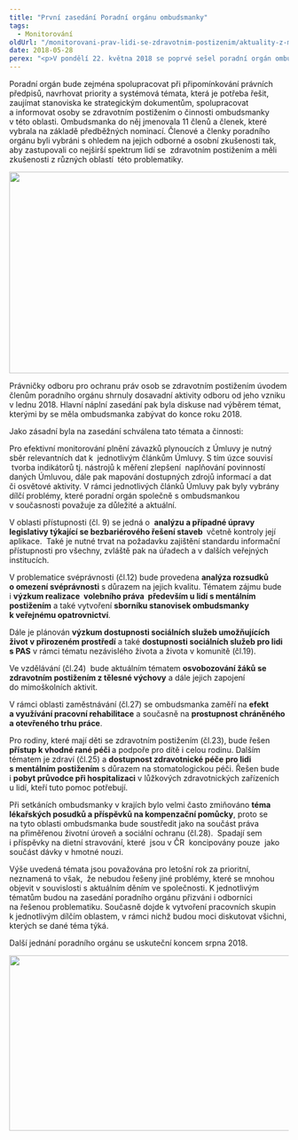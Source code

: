```yaml
---
title: "První zasedání Poradní orgánu ombudsmanky"
tags:
  - Monitorování
oldUrl: "/monitorovani-prav-lidi-se-zdravotnim-postizenim/aktuality-z-monitorovani/aktuality-z-monitorovani-2018/prvni-zasedani-poradni-organu-ombudsmanky/"
date: 2018-05-28
perex: "<p>V pondělí 22. května 2018 se poprvé sešel poradní orgán ombudsmanky pro oblast práv osob se zdravotním postižením. Jeho hlavním úkolem bude sledovat společně s ombudsmankou naplňování Úmluvy o právech osob se zdravotním postižením v České republice.</p>"
---
```


<!-- imported from the old website -->

<p>Poradní orgán bude zejména spolupracovat při připomínkování právních předpisů, navrhovat priority a systémová témata, která je potřeba řešit, zaujímat stanoviska ke strategickým dokumentům, spolupracovat a informovat osoby se zdravotním postižením o činnosti ombudsmanky v této oblasti. Ombudsmanka do něj jmenovala 11 členů a členek, které vybrala na základě předběžných nominací. Členové a členky poradního orgánu byli vybráni s ohledem na jejich odborné a osobní zkušenosti tak, aby zastupovali co nejširší spektrum lidí se  zdravotním postižením a měli zkušenosti z různých oblastí  této problematiky.</p><p><img src="https://www.ochrance.cz/uploads/RTEmagicC_Poradni-organ-1.JPG.JPG" width="630" height="363" alt="" /></p> <p>Právničky odboru pro ochranu práv osob se zdravotním postižením úvodem členům poradního orgánu shrnuly dosavadní aktivity odboru od jeho vzniku v lednu 2018. Hlavní náplní zasedání pak byla diskuse nad výběrem témat, kterými by se měla ombudsmanka zabývat do konce roku 2018. </p> <p>Jako zásadní byla na zasedání schválena tato témata a činnosti:</p> <p>Pro efektivní monitorování plnění závazků plynoucích z Úmluvy je nutný sběr relevantních dat k  jednotlivým článkům Úmluvy. S tím úzce souvisí  tvorba indikátorů tj. nástrojů k měření zlepšení  naplňování povinností daných Úmluvou, dále pak mapování dostupných zdrojů informací a dat či osvětové aktivity. V rámci jednotlivých článků Úmluvy pak byly vybrány dílčí problémy, které poradní orgán společně s ombudsmankou v současnosti považuje za důležité a aktuální.</p> <p>V oblasti přístupnosti (čl. 9) se jedná o  <b>analýzu a případné úpravy legislativy týkající se bezbariérového řešení staveb </b> včetně kontroly její aplikace.  Také je nutné trvat na požadavku zajištění standardu informační přístupnosti pro všechny, zvláště pak na úřadech a v dalších veřejných institucích. </p> <p>V problematice svéprávnosti (čl.12) bude provedena <b>analýza rozsudků o omezení svéprávnosti</b> s důrazem na jejich kvalitu. Tématem zájmu bude i <b>výzkum realizace  volebního práva  především u lidí s mentálním postižením</b> a také vytvoření <b>sborníku stanovisek ombudsmanky k veřejnému opatrovnictví</b>.</p> <p>Dále je plánován <b>výzkum dostupnosti sociálních služeb umožňujících život v přirozeném prostředí</b> a také <b>dostupnosti sociálních služeb pro lidi s PAS</b> v rámci tématu nezávislého života a života v komunitě (čl.19).</p> <p>Ve vzdělávání (čl.24)  bude aktuálním tématem <b>osvobozování žáků se zdravotním postižením z tělesné výchovy</b> a dále jejich zapojení do mimoškolních aktivit. </p> <p>V rámci oblasti zaměstnávání (čl.27) se ombudsmanka zaměří na <b>efekt a využívání pracovní rehabilitace</b> a současně na <b>prostupnost chráněného a otevřeného trhu práce</b>. </p> <p>Pro rodiny, které mají děti se zdravotním postižením (čl.23), bude řešen <b>přístup k vhodné rané péči </b>a podpoře pro dítě i celou rodinu. Dalším tématem je zdraví (čl.25) a <b>dostupnost zdravotnické péče pro lidi s mentálním postižením</b> s důrazem na stomatologickou péči. Řešen bude i <b>pobyt průvodce při hospitalizaci</b> v lůžkových zdravotnických zařízeních u lidí, kteří tuto pomoc potřebují.</p> <p>Při setkáních ombudsmanky v krajích bylo velmi často zmiňováno <b>téma lékařských posudků a příspěvků na kompenzační pomůcky</b>, proto se na tyto oblasti ombudsmanka bude soustředit jako na součást práva na přiměřenou životní úroveň a sociální ochranu (čl.28).  Spadají sem i příspěvky na dietní stravování, které  jsou v ČR  koncipovány pouze  jako součást dávky v hmotné nouzi. </p> <p>Výše uvedená témata jsou považována pro letošní rok za prioritní, neznamená to však,  že nebudou řešeny jiné problémy, které se mnohou objevit v souvislosti s aktuálním děním ve společnosti. K jednotlivým tématům budou na zasedání poradního orgánu přizváni i odborníci na řešenou problematiku. Současně dojde k vytvoření pracovních skupin k jednotlivým dílčím oblastem, v rámci nichž budou moci diskutovat všichni, kterých se dané téma týká. </p> <p>Další jednání poradního orgánu se uskuteční koncem srpna 2018.</p><p><img src="https://www.ochrance.cz/uploads/RTEmagicC_Poradni-organ-2.JPG.JPG" width="630" height="316" alt="" /></p>
